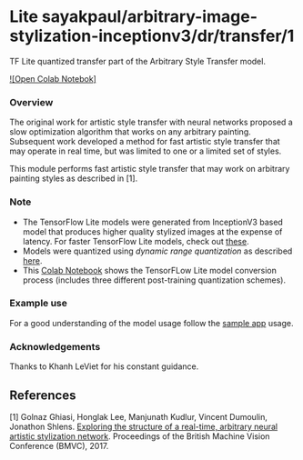 # Lite sayakpaul/arbitrary-image-stylization-inceptionv3/dr/transfer/1
TF Lite quantized transfer part of the Arbitrary Style Transfer model.

[![Open Colab Notebok]](https://colab.research.google.com/github/sayakpaul/Adventures-in-TensorFlow-Lite/blob/master/Style_Transfer_Demo_InceptionV3.ipynb)

<!-- parent-model: sayakpaul/arbitrary-image-stylization-inceptionv3/1 -->
<!-- asset-path: https://github.com/sayakpaul/Adventures-in-TensorFlow-Lite/releases/download/v0.4.0/style_transfer_hybrid_tflite.tar.gz -->

### Overview
The original work for artistic style transfer with neural networks proposed a slow optimization algorithm that works on any arbitrary painting. Subsequent work developed a method for fast artistic style transfer that may operate in real time, but was limited to one or a limited set of styles.

This module performs fast artistic style transfer that may work on arbitrary painting styles as described in [1].

### Note
- The TensorFlow Lite models were generated from InceptionV3 based model that produces higher quality stylized images at the expense of latency. For faster TensorFlow Lite models, check out [these](https://tfhub.dev/google/magenta/arbitrary-image-stylization-v1-256/2).
- Models were quantized using _dynamic range quantization_ as described [here](https://www.tensorflow.org/lite/performance/post_training_quant).
- This [Colab Notebook](https://colab.research.google.com/github/sayakpaul/Adventures-in-TensorFlow-Lite/blob/master/Magenta_arbitrary_style_transfer_model_conversion.ipynb) shows the TensorFLow Lite model conversion process (includes three different post-training quantization schemes).

### Example use
For a good understanding of the model usage follow the
[sample app](https://github.com/tensorflow/examples/blob/master/lite/examples/style_transfer/android/app/src/main/java/org/tensorflow/lite/examples/styletransfer/StyleTransferModelExecutor.kt)
usage.

### Acknowledgements
Thanks to Khanh LeViet for his constant guidance.

References
--------------
[1] Golnaz Ghiasi, Honglak Lee, Manjunath Kudlur, Vincent Dumoulin, Jonathon Shlens. [Exploring the structure of a real-time, arbitrary neural artistic stylization network](https://arxiv.org/abs/1705.06830). Proceedings of the British Machine Vision Conference (BMVC), 2017.